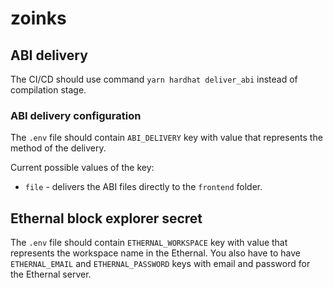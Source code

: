 # zoinks

## ABI delivery

The CI/CD should use command `yarn hardhat deliver_abi` instead of compilation stage.

### ABI delivery configuration

The `.env` file should contain `ABI_DELIVERY` key with value that represents the method of the delivery.

Current possible values of the key:

* `file` - delivers the ABI files directly to the `frontend` folder.

## Ethernal block explorer secret

The `.env` file should contain `ETHERNAL_WORKSPACE` key with value that represents the workspace name in the Ethernal.
You also have to have `ETHERNAL_EMAIL` and `ETHERNAL_PASSWORD` keys with email and password for the Ethernal server. 

